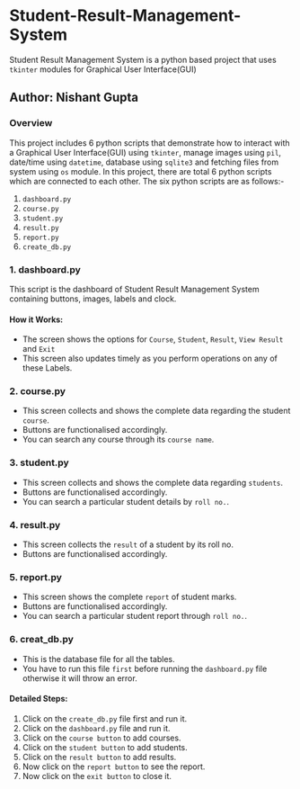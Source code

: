 # Student-Result-Management-System
Student Result Management System is a python based project that uses `tkinter` modules for Graphical User Interface(GUI)

## Author: Nishant Gupta

### Overview
This project includes 6 python scripts that demonstrate how to interact with a Graphical User Interface(GUI) using `tkinter`, manage images using `pil`, date/time using `datetime`, database using `sqlite3` and fetching files from system using `os` module. In this project, there are total 6 python scripts which are connected to each other. The six python scripts are as follows:-
1. `dashboard.py`
2. `course.py`
3. `student.py`
4. `result.py`
5. `report.py`
6. `create_db.py`

### 1. dashboard.py
This script is the dashboard of Student Result Management System containing buttons, images, labels and clock.

#### How it Works:
- The screen shows the options for `Course`, `Student`, `Result`, `View Result` and `Exit`
- This screen also updates timely as you perform operations on any of these Labels.

### 2. course.py
- This screen collects and shows the complete data regarding the student `course`.
- Buttons are functionalised accordingly.
- You can search any course through its `course name`.

### 3. student.py
- This screen collects and shows the complete data regarding `students`.
- Buttons are functionalised accordingly.
- You can search a particular student details by `roll no.`.

### 4. result.py
- This screen collects the `result` of a student by its roll no.
- Buttons are functionalised accordingly.

### 5. report.py
- This screen shows the complete `report` of student marks.
- Buttons are functionalised accordingly.
- You can search a particular student report through `roll no.`.

### 6. creat_db.py
- This is the database file for all the tables.
- You have to run this file `first` before running the `dashboard.py` file otherwise it will throw an error.

#### Detailed Steps:
1. Click on the `create_db.py` file first and run it.
2. Click on the `dashboard.py` file and run it.
3. Click on the `course button` to add courses.
4. Click on the `student button` to add students.
5. Click on the `result button` to add results.
6. Now click on the `report button` to see the report.
7. Now click on the `exit button` to close it.